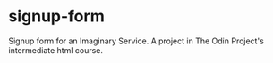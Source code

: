 # signup-form
Signup form for an Imaginary Service. A project in The Odin Project's intermediate html course.

